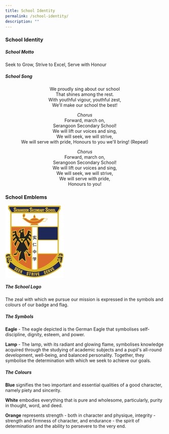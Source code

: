 ```yaml
---
title: School Identity
permalink: /school-identity/
description: ""
---
```

### School Identity


##### School Motto 

Seek to Grow, Strive to Excel, Serve with Honour

##### School Song 
<p align="center">We proudly sing about our school  
<br>That shines among the rest.  
<br>With youthful vigour, youthful zest,  
<br>We'll make our school the best!  
  
<p align="center"><i>Chorus</i>
<br>Forward, march on,  
<br>Serangoon Secondary School!  
<br>We will lift our voices and sing,  
<br>We will seek, we will strive,  
<br>We will serve with pride,  
Honours to you we'll bring!  
(Repeat)  
  
<p align="center"><i>Chorus</i>
<br>Forward, march on,  
<br>Serangoon Secondary School!  
<br>We will lift our voices and sing,  
<br>We will seek, we will strive,  
<br>We will serve with pride,  
<br>Honours to you!</p>
  

### School Emblems

<img src="/images/school_logo_tiny.png" style="width:185px;" align="Center">

##### The School Logo
The zeal with which we pursue our mission is expressed in the symbols and colours of our badge and flag.


##### The Symbols
**Eagle** - The eagle depicted is the German Eagle that symbolises self-discipline, dignity, esteem, and power.  
  
**Lamp** - The lamp, with its radiant and glowing flame, symbolises knowledge acquired through the studying of academic subjects and a pupil's all-round development, well-being, and balanced personality. Together, they symbolise the determination with which we seek to achieve our goals.

##### The Colours

**Blue** signifies the two important and essential qualities of a good character, namely piety and sincerity.  
  
**White** embodies everything that is pure and wholesome, particularly, purity in thought, word, and deed.  
  
**Orange** represents strength - both in character and physique, integrity - strength and firmness of character, and endurance - the spirit of determination and the ability to persevere to the very end.
